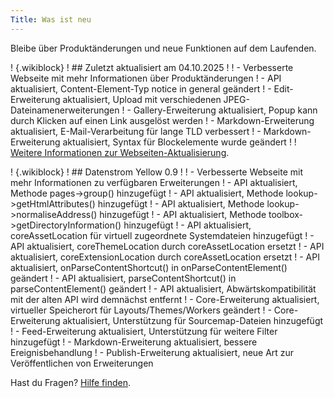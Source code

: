 ```yaml
---
Title: Was ist neu
---
```

Bleibe über Produktänderungen und neue Funktionen auf dem Laufenden.

! {.wikiblock}
! ## Zuletzt aktualisiert am 04.10.2025
!
! - Verbesserte Webseite mit mehr Informationen über Produktänderungen
! - API aktualisiert, Content-Element-Typ notice in general geändert
! - Edit-Erweiterung aktualisiert, Upload mit verschiedenen JPEG-Dateinamenerweiterungen
! - Gallery-Erweiterung aktualisiert, Popup kann durch Klicken auf einen Link ausgelöst werden
! - Markdown-Erweiterung aktualisiert, E-Mail-Verarbeitung für lange TLD verbessert
! - Markdown-Erweiterung aktualisiert, Syntax für Blockelemente wurde geändert
! 
! [Weitere Informationen zur Webseiten-Aktualisierung](how-to-change-the-system#webseiten-aktualisierung).

! {.wikiblock}
! ## Datenstrom Yellow 0.9
!
! - Verbesserte Webseite mit mehr Informationen zu verfügbaren Erweiterungen
! - API aktualisiert, Methode pages->group() hinzugefügt
! - API aktualisiert, Methode lookup->getHtmlAttributes() hinzugefügt
! - API aktualisiert, Methode lookup->normaliseAddress() hinzugefügt
! - API aktualisiert, Methode toolbox->getDirectoryInformation() hinzugefügt
! - API aktualisiert, coreAssetLocation für virtuell zugeordnete Systemdateien hinzugefügt
! - API aktualisiert, coreThemeLocation durch coreAssetLocation ersetzt
! - API aktualisiert, coreExtensionLocation durch coreAssetLocation ersetzt
! - API aktualisiert, onParseContentShortcut() in onParseContentElement() geändert
! - API aktualisiert, parseContentShortcut() in parseContentElement() geändert
! - API aktualisiert, Abwärtskompatibilität mit der alten API wird demnächst entfernt
! - Core-Erweiterung aktualisiert, virtueller Speicherort für Layouts/Themes/Workers geändert
! - Core-Erweiterung aktualisiert, Unterstützung für Sourcemap-Dateien hinzugefügt
! - Feed-Erweiterung aktualisiert, Unterstützung für weitere Filter hinzugefügt
! - Markdown-Erweiterung aktualisiert, bessere Ereignisbehandlung
! - Publish-Erweiterung aktualisiert, neue Art zur Veröffentlichen von Erweiterungen

Hast du Fragen? [Hilfe finden](.).
